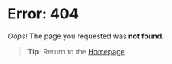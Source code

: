 

# Error: 404

*Oops!* The page you requested was **not found**.
> **Tip:** Return to the [Homepage](https://daqhris.com).


